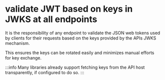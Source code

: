 # validate JWT based on keys in JWKS at all endpoints

It is the responsibility of any endpoint to validate the JSON web tokens used by clients for their requests based on the keys provided by the APIs JWKS mechanism.

This ensures the keys can be rotated easily and minimizes manual efforts for key exchange.

:::info
Many libraries already support fetching keys from the API host transparently, if configured to do so.
:::
